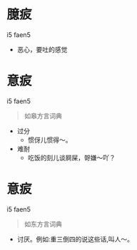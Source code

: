 # 臆㽹
i5 faen5
- 恶心，要吐的感觉

# 意㽹
i5 faen5
> 如皋方言词典
- 过分
  - 惯伢儿惯得～。
- 难耐
  - 吃饭的刻儿谈屙屎，哿嫌～吖？

# 意㽹
i5 faen5
> 如东方言词典
- 讨厌。例如:重三倒四的说这些话,叫人～。

